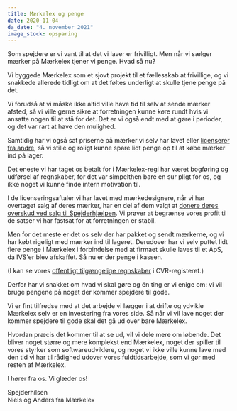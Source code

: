```yaml
---
title: Mærkelex og penge
date: 2020-11-04
da_date: "4. november 2021"
image_stock: opsparing
---
```

Som spejdere er vi vant til at det vi laver er frivilligt. Men når vi sælger mærker på Mærkelex tjener vi penge. Hvad så nu?

Vi byggede Mærkelex som et sjovt projekt til et fællesskab at frivillige, og vi snakkede allerede tidligt om at det føltes underligt at skulle tjene penge på det.

Vi forudså at vi måske ikke altid ville have tid til selv at sende mærker afsted, så vi ville gerne sikre at forretningen kunne køre rundt hvis vi ansatte nogen til at stå for det. Det er vi også endt med at gøre i perioder, og det var rart at have den mulighed.

Samtidig har vi også sat priserne på mærker vi selv har lavet eller [licenserer fra andre](/prisberegner), så vi stille og roligt kunne spare lidt penge op til at købe mærker ind på lager.

Det eneste vi har taget os betalt for i Mærkelex-regi har været bogføring og udførsel af regnskaber, for det var simpelthen bare en sur pligt for os, og ikke noget vi kunne finde intern motivation til.

I de licenseringsaftaler vi har lavet med mærkedesignere, når vi har overtaget salg af deres mærker, har en del af dem valgt at [donere deres overskud ved salg til Spejderhjælpen](/blog/spejderhjaelpen). Vi prøver at begrænse vores profit til de satser vi har fastsat for at forretningen er stabil.

Men for det meste er det os selv der har pakket og sendt mærkerne, og vi har købt rigeligt med mærker ind til lageret. Derudover har vi selv puttet lidt flere penge i Mærkelex i forbindelse med at firmaet skulle laves til et ApS, da IVS'er blev afskaffet. Så nu er der penge i kassen.

(I kan se vores [offentligt tilgængelige regnskaber](https://datacvr.virk.dk/data/visenhed?enhedstype=virksomhed&id=37699799&soeg=m%C3%A6rkelex&type=undefined&language=da) i CVR-registeret.)

Derfor har vi snakket om hvad vi skal gøre og én ting er vi enige om: vi vil bruge pengene på noget der kommer spejdere til gode.

Vi er fint tilfredse med at det arbejde vi lægger i at drifte og ydvikle Mærkelex selv er en investering fra vores side. Så når vi vil lave noget der kommer spejdere til gode skal det gå ud over bare Mærkelex.

Hvordan præcis det kommer til at se ud, vil vi dele mere om løbende. Det bliver noget større og mere komplekst end Mærkelex, noget der spiller til vores styrker som softwareudviklere, og noget vi ikke ville kunne lave med den tid vi har til rådighed udover vores fuldtidsarbejde, som vi gør med resten af Mærkelex.

I hører fra os. Vi glæder os!

Spejderhilsen  
Niels og Anders fra Mærkelex
